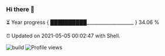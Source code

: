### Hi there 👋

⏳ Year progress { ██████████____________________ } 34.06 %

⏰ Updated on 2021-05-05 00:02:47 with Shell.

![build](https://github.com/shenxianpeng/shenxianpeng/workflows/build/badge.svg) ![Profile views](https://gpvc.arturio.dev/shenxianpeng)